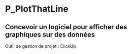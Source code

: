 # P_PlotThatLine
## Concevoir un logiciel pour afficher des graphiques sur des données

Outil de gestion de projet : ClickUp
